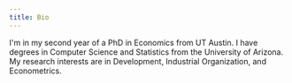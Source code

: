 ```yaml
---
title: Bio
---
```


I'm in my second year of a PhD in Economics from UT Austin. I have degrees in Computer Science and Statistics from the University of Arizona. My research interests are in Development, Industrial Organization, and Econometrics. 